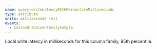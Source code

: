 ```yaml
---
name: query.writeLatency95thPercentileMilliseconds
type: attribute
units: milliseconds (ms)
events:
  - CassandraColumnFamilySample
---
```


Local write latency in milliseconds for this column family, 95th percentile.